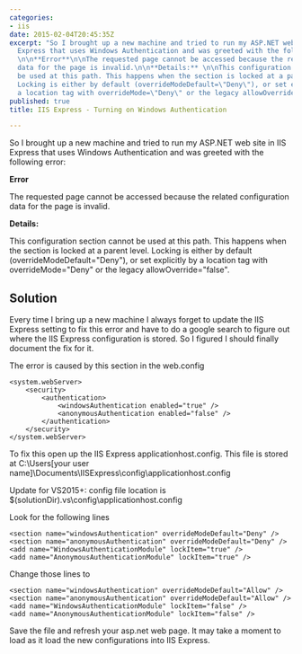 ```yaml
---
categories:
- iis
date: 2015-02-04T20:45:35Z
excerpt: "So I brought up a new machine and tried to run my ASP.NET web site in IIS
  Express that uses Windows Authentication and was greeted with the following error:
  \n\n**Error**\n\nThe requested page cannot be accessed because the related configuration
  data for the page is invalid.\n\n**Details:** \n\nThis configuration section cannot
  be used at this path. This happens when the section is locked at a parent level.
  Locking is either by default (overrideModeDefault=\"Deny\"), or set explicitly by
  a location tag with overrideMode=\"Deny\" or the legacy allowOverride=\"false\".\n"
published: true
title: IIS Express - Turning on Windows Authentication

---
```


So I brought up a new machine and tried to run my ASP.NET web site in IIS Express that uses Windows Authentication and was greeted with the following error: 
 
**Error**

The requested page cannot be accessed because the related configuration data for the page is invalid.

**Details:** 

This configuration section cannot be used at this path. This happens when the section is locked at a parent level. Locking is either by default (overrideModeDefault="Deny"), or set explicitly by a location tag with overrideMode="Deny" or the legacy allowOverride="false".


## Solution

Every time I bring up a new machine I always forget to update the IIS Express setting to fix this error and have to do a google search to figure out where the IIS Express configuration is stored.  So I figured I should finally document the fix for it.

The error is caused by this section in the web.config

	<system.webServer>
		<security>
			<authentication>
				<windowsAuthentication enabled="true" />
				<anonymousAuthentication enabled="false" />			
			</authentication>
		</security>
	</system.webServer>


To fix this open up the IIS Express applicationhost.config.  This file is stored at C:\Users\[your user name]\Documents\IISExpress\config\applicationhost.config

Update for VS2015+: config file location is   $(solutionDir)\.vs\config\applicationhost.config
    
Look for the following lines

	<section name="windowsAuthentication" overrideModeDefault="Deny" />
	<section name="anonymousAuthentication" overrideModeDefault="Deny" />
	<add name="WindowsAuthenticationModule" lockItem="true" />
	<add name="AnonymousAuthenticationModule" lockItem="true" />

Change those lines to

	<section name="windowsAuthentication" overrideModeDefault="Allow" />
	<section name="anonymousAuthentication" overrideModeDefault="Allow" />
	<add name="WindowsAuthenticationModule" lockItem="false" />
	<add name="AnonymousAuthenticationModule" lockItem="false" />

Save the file and refresh your asp.net web page.  It may take a moment to load as it load the new configurations into IIS Express.   
